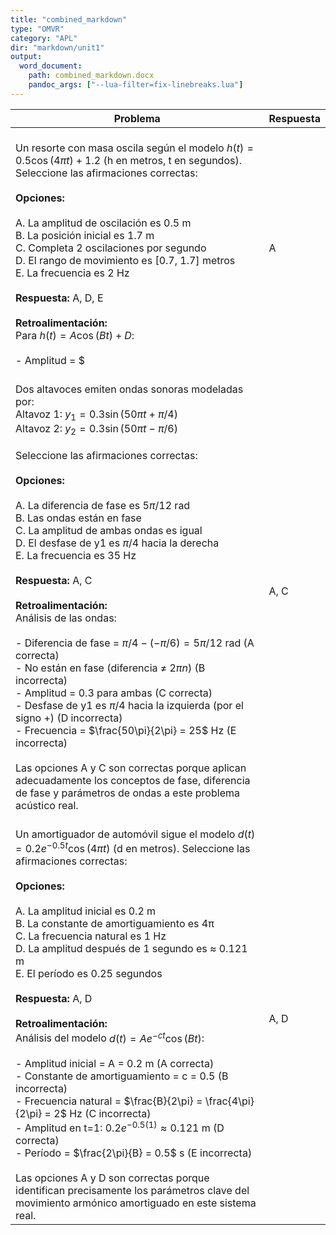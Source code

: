 ```yaml
---
title: "combined_markdown"
type: "OMVR"
category: "APL"
dir: "markdown/unit1"
output:
  word_document:
    path: combined_markdown.docx
    pandoc_args: ["--lua-filter=fix-linebreaks.lua"]
---
```


| Problema | Respuesta |
|----------|--------|
| <br>Un resorte con masa oscila según el modelo $h(t) = 0.5\cos(4\pi t) + 1.2$ (h en metros, t en segundos). Seleccione las afirmaciones correctas:<br><br>**Opciones:**<br><br>A. La amplitud de oscilación es 0.5 m  <br>B. La posición inicial es 1.7 m  <br>C. Completa 2 oscilaciones por segundo  <br>D. El rango de movimiento es [0.7, 1.7] metros  <br>E. La frecuencia es 2 Hz  <br><br>**Respuesta:** A, D, E<br><br>**Retroalimentación:**<br>Para $h(t) = A\cos(Bt) + D$:<br><br>- Amplitud = $|A| = 0.5$ m (A correcta)<br>- Posición inicial = $h(0) = 0.5\cos(0) + 1.2 = 1.7$ m, pero esto no es parámetro fundamental (B irrelevante)<br>- Frecuencia = $\frac{B}{2\pi} = \frac{4\pi}{2\pi} = 2$ Hz (E correcta)<br>- Oscilaciones/segundo = frecuencia = 2 (C incorrecta, es frecuencia no cantidad)<br>- Rango = $[D-A, D+A] = [1.2-0.5, 1.2+0.5] = [0.7, 1.7]$ m (D correcta)<br><br>Las opciones A, D y E son correctas porque aplican correctamente los conceptos de movimiento armónico simple a este modelo físico real. | A, D, E |
| <br>Dos altavoces emiten ondas sonoras modeladas por:<br>Altavoz 1: $y_1 = 0.3\sin(50\pi t + \pi/4)$<br>Altavoz 2: $y_2 = 0.3\sin(50\pi t - \pi/6)$<br><br>Seleccione las afirmaciones correctas:<br><br>**Opciones:**<br><br>A. La diferencia de fase es $5\pi/12$ rad  <br>B. Las ondas están en fase  <br>C. La amplitud de ambas ondas es igual  <br>D. El desfase de y1 es $\pi/4$ hacia la derecha  <br>E. La frecuencia es 35 Hz  <br><br>**Respuesta:** A, C<br><br>**Retroalimentación:**<br>Análisis de las ondas:<br><br>- Diferencia de fase = $\pi/4 - (-\pi/6) = 5\pi/12$ rad (A correcta)<br>- No están en fase (diferencia ≠ $2\pi n$) (B incorrecta)<br>- Amplitud = 0.3 para ambas (C correcta)<br>- Desfase de y1 es $\pi/4$ hacia la izquierda (por el signo +) (D incorrecta)<br>- Frecuencia = $\frac{50\pi}{2\pi} = 25$ Hz (E incorrecta)<br><br>Las opciones A y C son correctas porque aplican adecuadamente los conceptos de fase, diferencia de fase y parámetros de ondas a este problema acústico real. | A, C |
| <br>Un amortiguador de automóvil sigue el modelo $d(t) = 0.2e^{-0.5t}\cos(4\pi t)$ (d en metros). Seleccione las afirmaciones correctas:<br><br>**Opciones:**<br><br>A. La amplitud inicial es 0.2 m  <br>B. La constante de amortiguamiento es 4π  <br>C. La frecuencia natural es 1 Hz  <br>D. La amplitud después de 1 segundo es ≈ 0.121 m  <br>E. El período es 0.25 segundos  <br><br>**Respuesta:** A, D<br><br>**Retroalimentación:**<br>Análisis del modelo $d(t) = Ae^{-ct}\cos(Bt)$:<br><br>- Amplitud inicial = A = 0.2 m (A correcta)<br>- Constante de amortiguamiento = c = 0.5 (B incorrecta)<br>- Frecuencia natural = $\frac{B}{2\pi} = \frac{4\pi}{2\pi} = 2$ Hz (C incorrecta)<br>- Amplitud en t=1: $0.2e^{-0.5(1)} ≈ 0.121$ m (D correcta)<br>- Período = $\frac{2\pi}{B} = 0.5$ s (E incorrecta)<br><br>Las opciones A y D son correctas porque identifican precisamente los parámetros clave del movimiento armónico amortiguado en este sistema real. | A, D |
